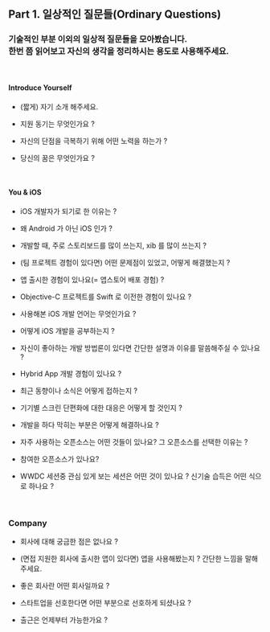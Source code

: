 ## Part 1. 일상적인 질문들(Ordinary Questions)
### 기술적인 부분 이외의 일상적 질문들을 모아봤습니다. <br> 한번 쯤 읽어보고 자신의 생각을 정리하시는 용도로 사용해주세요.

<br>

#### Introduce Yourself

* (짧게) 자기 소개 해주세요.

* 지원 동기는 무엇인가요 ?

* 자신의 단점을 극복하기 위해 어떤 노력을 하는가 ?

* 당신의 꿈은 무엇인가요 ?

<br>

#### You & iOS

* iOS 개발자가 되기로 한 이유는 ?

* 왜 Android 가 아닌 iOS 인가 ?

* 개발할 때, 주로 스토리보드를 많이 쓰는지, xib 를 많이 쓰는지 ?

* (팀 프로젝트 경험이 있다면) 어떤 문제점이 있었고, 어떻게 해결했는지 ?

* 앱 출시한 경험이 있나요(= 앱스토어 배포 경험) ?

* Objective-C 프로젝트를 Swift 로 이전한 경험이 있나요 ?

* 사용해본 iOS 개발 언어는 무엇인가요 ?

* 어떻게 iOS 개발을 공부하는지 ?

* 자신이 좋아하는 개발 방법론이 있다면 간단한 설명과 이유를 말씀해주실 수 있나요 ?

* Hybrid App 개발 경험이 있나요 ?

* 최근 동향이나 소식은 어떻게 접하는지 ?

* 기기별 스크린 단편화에 대한 대응은 어떻게 할 것인지 ?

* 개발을 하다 막히는 부분은 어떻게 해결하나요 ?

* 자주 사용하는 오픈소스는 어떤 것들이 있나요? 그 오픈소스를 선택한 이유는 ? 

* 참여한 오픈소스가 있나요?

* WWDC 세션중 관심 있게 보는 세션은 어떤 것이 있나요 ? 신기술 습득은 어떤 식으로 하나요 ?

<br>

### Company

* 회사에 대해 궁금한 점은 없나요 ?

* (면접 지원한 회사에 출시한 앱이 있다면) 앱을 사용해봤는지 ? 간단한 느낌을 말해주세요.

* 좋은 회사란 어떤 회사일까요 ?

* 스타트업을 선호한다면 어떤 부분으로 선호하게 되셨나요 ?

* 출근은 언제부터 가능한가요 ?
